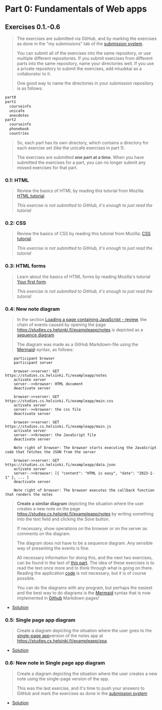 # Part 0: Fundamentals of Web apps

## Exercises 0.1.-0.6

> The exercises are submitted via GitHub, and by marking the exercises as done in the "my submissions" tab of the [submission system](https://studies.cs.helsinki.fi/stats/courses/fullstackopen).
>
> You can submit all of the exercises into the same repository, or use multiple different repositories. If you submit exercises from different parts into the same repository, name your directories well. If you use a private repository to submit the exercises, add mluukkai as a collaborator to it.
>
> One good way to name the directories in your submission repository is as follows:

```bash
part0
part1
  courseinfo
  unicafe
  anecdotes
part2
  courseinfo
  phonebook
  countries
```

> So, each part has its own directory, which contains a directory for each exercise set (like the unicafe exercises in part 1).
>
> The exercises are submitted **one part at a time**. When you have submitted the exercises for a part, you can no longer submit any missed exercises for that part.

### 0.1: HTML

> Review the basics of HTML by reading this tutorial from Mozilla: [HTML tutorial](https://developer.mozilla.org/en-US/docs/Learn/Getting_started_with_the_web/HTML_basics).
>
> _This exercise is not submitted to GitHub, it's enough to just read the tutorial_

### 0.2: CSS

> Review the basics of CSS by reading this tutorial from Mozilla: [CSS tutorial](https://developer.mozilla.org/en-US/docs/Learn/Getting_started_with_the_web/CSS_basics).
>
> _This exercise is not submitted to GitHub, it's enough to just read the tutorial_

### 0.3: HTML forms

> Learn about the basics of HTML forms by reading Mozilla's tutorial [Your first form](https://developer.mozilla.org/en-US/docs/Learn/Forms/Your_first_form).
>
> _This exercise is not submitted to GitHub, it's enough to just read the tutorial_

### 0.4: New note diagram

> In the section [Loading a page containing JavaScript - review](https://fullstackopen.com/en/part0/fundamentals_of_web_apps#loading-a-page-containing-java-script-review), the chain of events caused by opening the page <https://studies.cs.helsinki.fi/exampleapp/notes> is depicted as a [sequence diagram](https://www.geeksforgeeks.org/unified-modeling-language-uml-sequence-diagrams/)
>
> The diagram was made as a GitHub Markdown-file using the [Mermaid](https://docs.github.com/en/get-started/writing-on-github/working-with-advanced-formatting/creating-diagrams)-syntax, as follows:

```sequenceDiagram
    participant browser
    participant server

    browser->>server: GET https://studies.cs.helsinki.fi/exampleapp/notes
    activate server
    server-->>browser: HTML document
    deactivate server

    browser->>server: GET https://studies.cs.helsinki.fi/exampleapp/main.css
    activate server
    server-->>browser: the css file
    deactivate server

    browser->>server: GET https://studies.cs.helsinki.fi/exampleapp/main.js
    activate server
    server-->>browser: the JavaScript file
    deactivate server

    Note right of browser: The browser starts executing the JavaScript code that fetches the JSON from the server

    browser->>server: GET https://studies.cs.helsinki.fi/exampleapp/data.json
    activate server
    server-->>browser: [{ "content": "HTML is easy", "date": "2023-1-1" }, ... ]
    deactivate server

    Note right of browser: The browser executes the callback function that renders the notes
```

> **Create a similar diagram** depicting the situation where the user creates a new note on the page <https://studies.cs.helsinki.fi/exampleapp/notes> by writing something into the text field and clicking the _Save_ button.
>
> If necessary, show operations on the browser or on the server as comments on the diagram.
>
> The diagram does not have to be a sequence diagram. Any sensible way of presenting the events is fine.
>
> All necessary information for doing this, and the next two exercises, can be found in the text of [this part](https://fullstackopen.com/en/part0/fundamentals_of_web_apps#forms-and-http-post). The idea of these exercises is to read the text once more and to think through what is going on there. Reading the application [code](https://github.com/mluukkai/example_app) is not necessary, but it is of course possible.
>
> You can do the diagrams with any program, but perhaps the easiest and the best way to do diagrams is the [Mermaid](https://github.com/mermaid-js/mermaid#sequence-diagram-docs---live-editor) syntax that is now implemented in [Github](https://github.blog/2022-02-14-include-diagrams-markdown-files-mermaid/) Markdown pages!

- [Solution](../part0/0.4.md)

### 0.5: Single page app diagram

> Create a diagram depicting the situation where the user goes to the [single-page app](https://fullstackopen.com/en/part0/fundamentals_of_web_apps#single-page-app)version of the notes app at <https://studies.cs.helsinki.fi/exampleapp/spa>.

- [Solution](../part0/0.5.md)

### 0.6: New note in Single page app diagram

> Create a diagram depicting the situation where the user creates a new note using the single-page version of the app.
>
> This was the last exercise, and it's time to push your answers to GitHub and mark the exercises as done in the [submission system](https://studies.cs.helsinki.fi/stats/courses/fullstackopen)

- [Solution](../part0/0.6.md)
